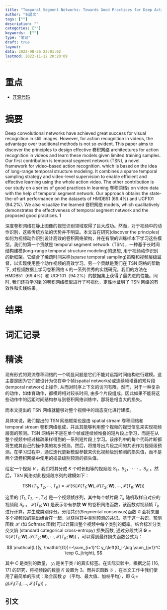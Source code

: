 ```yaml
---
title: "Temporal Segment Networks: Towards Good Practices for Deep Action Recognition"
author: "石昌文"
tags: [""]
description: ""
categories: [""]
keywords:  [""]
type: "笔记"
draft: true
layout: 
data: 2022-08-26 22:01:02
lastmod: 2022-11-12 20:20:09
---
```


# 重点

- [开源代码](https://github.com/yjxiong/tsn-pytorch)

# 摘要

Deep convolutional networks have achieved great success for visual recognition in still images. However, for action recognition in videos, the advantage over traditional methods is not so evident. This paper aims to discover the principles to design effective 卷积网络 architectures for action recognition in videos and learn these models given limited training samples. Our first contribution is temporal segment network (TSN), a novel framework for video-based action recognition. which is based on the idea of long-range temporal structure modeling. It combines a sparse temporal sampling strategy and video-level supervision to enable efficient and effective learning using the whole action video. The other contribution is our study on a series of good practices in learning 卷积网络s on video data with the help of temporal segment network. Our approach obtains the state-the-of-art performance on the datasets of HMDB51 (69.4%) and UCF101 (94.2%). We also visualize the learned 卷积网络 models, which qualitatively demonstrates the effectiveness of temporal segment network and the proposed good practices. 1

深度卷积网络在静止图像的视觉识别领域取得了巨大成功。然而，对于视频中的动作识别，这些传统方法的优势并不明显。本文旨在研究(discover the principles)如何为视频动作识别设计高效的卷积网络架构，并在有限的训练样本下学习这些模型。我们的第一个贡献是 temporal segment network（TSN），一种基于长时间结构建模(long-range temporal structure modeling)的思想, 用于视频动作识别的新框架。它结合了稀疏时间采样(sparse temporal sampling)策略和视频层级监督，以实现使用整个动作视频的高效学习。另一个贡献是我们在 TSN 网络的帮助下, 对视频数据上学习卷积网络 s 的一系列优秀的实践研究。我们的方法在 HMDB51（69.4%）和 UCF101（94.2%）的数据集上获得了最先进的性能。同时, 我们还将学习到的卷积网络模型进行了可视化，定性地证明了 TSN 网络的有效性和实践结果。

# 结果

# 词汇记录

# 精读

现有形式的双流卷积网络的一个明显问题是它们不能对远距时间结构进行建模。这主要是因为它们被设计为仅在单个帧(spatial networks)或连续帧堆叠的短片段(temporal network)上操作, 从而对时序上下文的访问有限。然而，对于一种复杂的动作，如体育动作，都横跨相对较长时间, 由多个片段组成。因此如果不能将这些动作中的远距时间结构参与到卷积网络训练中，那将是相当大的损失。

而本文提出的 TSN 网络就能够对整个视频中的动态变化进行建模。

具体来说，我们提出的 TSN 网络框架也是由 spatial stream 卷积网络和 temporal stream 卷积网络组成，并且其能够利用整个视频的视觉信息来实现视频层面的预测。TSN 网络并不是在单个帧或连续帧堆叠的短片段上学习，而是在从整个视频中经过稀疏采样得到的一系列短片段上学习。该序列中的每个代码片断都将生成其自己的操作类的初步预测。然后，将推导出片段之间的共识作为视频级预测。在学习过程中，通过迭代更新模型参数来优化视频级别预测的损失值，而不是两个流卷积网络中使用的摘录级别预测的损失值。 

给定一个视频 $V$ ，我们将其分成 $K$ 个时长相等的视频段 ${S_1，S_2，···，S_K}$ 。然后，TSN 网络对此视频段序列的建模如下：

$$
\operatorname{TSN}\left(T_1, T_2, \cdots, T_K\right)=\mathcal{H}\left(\mathcal{G}\left(\mathcal{F}\left(T_1 ; \mathbf{W}\right), \mathcal{F}\left(T_2 ; \mathbf{W}\right), \cdots, \mathcal{F}\left(T_K ; \mathbf{W}\right)\right)\right)
$$

这里的 $\left(T_1, T_2, \cdots, T_K\right)$ 是一个视频帧序列，其中每个帧片段 $T_k$ 随机取样自对应的视频段 $S_k$ 。 $\mathcal{F}\left(T_k ; \mathbf{W}\right)$ 是表示带有参数 $\mathbf{W}$ 的卷积网络函数，该函数对视频帧 $T_k$ 进行计算，并生成类别评分。分段共识(Segmental consensus)函数 $\mathcal{G}$ 会将来自多个视频段的输出组合在一起，以获得其中类别预测的共识。基于这一共识，预测函数 $\mathcal{H}$ (如 Softmax 函数)可以计算出整个视频中每个类别的概率。结合标准分类交叉熵 (standard categorical cross-entropy) 损失函数,  通过分段共识 $\mathbf{G}=\mathcal{G}\left(\mathcal{F}\left(T_1 ; \mathbf{W}\right), \mathcal{F}\left(T_2 ; \mathbf{W}\right), \cdots, \mathcal{F}\left(T_K ; \mathbf{W}\right)\right)$ ，可以得到最终损失函数公式为：

$$
\mathcal{L}(y, \mathbf{G})=-\sum_{i=1}^C y_i\left(G_i-\log \sum_{j=1}^C \exp G_j\right),
$$

其中 $C$ 是类别的数量， $y_i$ 是关于类 $i$ 的真实标签。在实际实验中，根据之前 $[16,17]$ 的研究，将视频段的数量 $K$ 设置为 3。而共识函数 $\mathcal{G}$ ，在本文工作中我们使用了最简单的形式：聚合函数 $g$ （平均、最大值、加权平均），即 $G_i=$ $g\left(\mathcal{F}_i\left(T_1\right), \ldots, \mathcal{F}_i\left(T_K\right)\right)$ 。



## 引文
